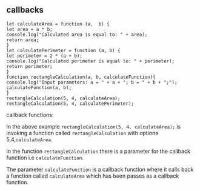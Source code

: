 ## callbacks
`let calculateArea = function (a,  b) {`<br/>
`let area = a * b;`<br/>
`console.log("Calculated area is equal to: " + area);`<br/>
`return area;`<br/>
`}`<br/>
`let calculatePerimeter = function (a, b) {`<br/>
`let perimeter = 2 * (a + b);`<br/>
`console.log("Calculated perimeter is equal to: " + perimeter);`<br/>
`return perimeter;`<br/>
`}`<br/>
`function rectangleCalculation(a, b, calculateFunction){`<br/>
`console.log("Input parameters: a = " + a + "; b = " + b + ";");`<br/>
`calculateFunction(a, b);`<br/>
`}`<br/>
`rectangleCalculation(5, 4, calculateArea);`<br/>
`rectangleCalculation(5, 4, calculatePerimeter);`<br/>


callback functions:

   In the above example `rectangleCalculation(5, 4, calculateArea);` is invoking a function called `rectangleCalculation` with options 5,4,`calculateArea`. 
  
   In the function `rectangleCalculation` there is a parameter for the callback function i.e `calculateFunction`.

   The parameter `calculateFunction` is a callback function where it calls back a function called `calculateArea` which has been passes as a callback function.

